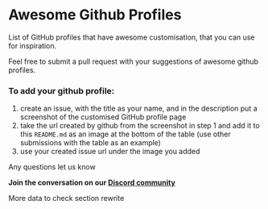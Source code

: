 # Awesome Github Profiles

List of GitHub profiles that have awesome customisation, that you can use for inspiration.

Feel free to submit a pull request with your suggestions of awesome github profiles.

### To add your github profile:

1. create an issue, with the title as your name, and in the description put a screenshot of the customised GitHub profile page
2. take the url created by github from the screenshot in step 1 and add it to this `README.md` as an image at the bottom of the table (use other submissions with the table as an example)
3. use your created issue url under the image you added

Any questions let us know

**Join the conversation on our [Discord community](https://discord.com/invite/jZQs6Wu)**

<!--START_SECTION:data-section-->
<!--END_SECTION:data-section-->

More data to check section rewrite
